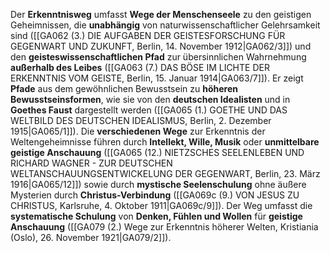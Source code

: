 
Der **Erkenntnisweg** umfasst **Wege der Menschenseele** zu den geistigen Geheimnissen, die **unabhängig** von naturwissenschaftlicher Gelehrsamkeit sind ([[GA062 (3.) DIE AUFGABEN DER GEISTESFORSCHUNG FÜR GEGENWART UND ZUKUNFT, Berlin, 14. November 1912|GA062/3]]) und den **geisteswissenschaftlichen Pfad** zur übersinnlichen Wahrnehmung **außerhalb des Leibes** ([[GA063 (7.) DAS BÖSE IM LICHTE DER ERKENNTNIS VOM GEISTE, Berlin, 15. Januar 1914|GA063/7]]). Er zeigt **Pfade** aus dem gewöhnlichen Bewusstsein zu **höheren Bewusstseinsformen**, wie sie von den **deutschen Idealisten** und in **Goethes Faust** dargestellt werden ([[GA065 (1.) GOETHE UND DAS WELTBILD DES DEUTSCHEN IDEALISMUS, Berlin, 2. Dezember 1915|GA065/1]]). Die **verschiedenen Wege** zur Erkenntnis der Weltengeheimnisse führen durch **Intellekt, Wille, Musik** oder **unmittelbare geistige Anschauung** ([[GA065 (12.) NIETZSCHES SEELENLEBEN UND RICHARD WAGNER - ZUR DEUTSCHEN WELTANSCHAUUNGSENTWICKELUNG DER GEGENWART, Berlin, 23. März 1916|GA065/12]]) sowie durch **mystische Seelenschulung** ohne äußere Mysterien durch **Christus-Verbindung** ([[GA069c (9.) VON JESUS ZU CHRISTUS, Karlsruhe, 4. Oktober 1911|GA069c/9]]). Der Weg umfasst die **systematische Schulung** von **Denken, Fühlen und Wollen** für **geistige Anschauung** ([[GA079 (2.) Wege zur Erkenntnis höherer Welten, Kristiania (Oslo), 26. November 1921|GA079/2]]).
